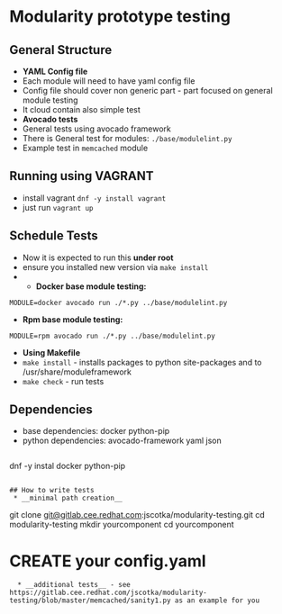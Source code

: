 # Modularity prototype testing

## General Structure
 * __YAML Config file__
  * Each module will need to have yaml config file
  * Config file should cover non generic part - part focused on general module testing
  * It cloud contain also simple test 
 * __Avocado tests__
  * General tests using avocado framework
  * There is General test for modules: `./base/modulelint.py`
  * Example test in `memcached` module

## Running using VAGRANT
 * install vagrant `dnf -y install vagrant`
 * just run `vagrant up`

## Schedule Tests
  * Now it is expected to run this __under root__ 
  * ensure you installed new version via `make install`
  * * __Docker base module testing:__
   ```
MODULE=docker avocado run ./*.py ../base/modulelint.py
```
  * __Rpm base module testing:__
   ```
MODULE=rpm avocado run ./*.py ../base/modulelint.py
```

 * __Using Makefile__
  * `make install` - installs packages to python site-packages and to /usr/share/moduleframework
  * `make check` -  run tests

## Dependencies 
 * base dependencies: docker python-pip
 * python dependencies: avocado-framework yaml json
   ```
dnf -y instal docker python-pip
```

## How to write tests
 * __minimal path creation__
  ```
git clone git@gitlab.cee.redhat.com:jscotka/modularity-testing.git
cd modularity-testing
mkdir yourcomponent
cd yourcomponent
# CREATE your config.yaml
```
  * __additional tests__ - see https://gitlab.cee.redhat.com/jscotka/modularity-testing/blob/master/memcached/sanity1.py as an example for you
